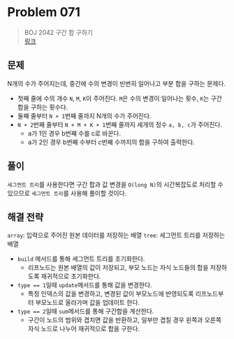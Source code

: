 # Problem 071

> BOJ 2042 구간 합 구하기
> <br/>
> [링크](https://www.acmicpc.net/problem/2042)

## 문제

N개의 수가 주어지는데, 중간에 수의 변경이 빈번히 일어나고 부분 합을 구하는 문제다.

- 첫째 줄에 수의 개수 `N`, `M`, `K`이 주어진다. `M`은 수의 변경이 일어나는 횟수, `K`는 구간 합을 구하는 횟수다.
- 둘째 줄부터 `N + 1`번째 줄까지 N개의 수가 주어진다.
- `N + 2`번째 줄부터 `N + M + K + 1`번째 줄까지 세개의 정수 `a, b, c`가 주어진다.
    - a가 1인 경우 b번째 수를 c로 바꾼다.
    - a가 2인 경우 b번째 수부터 c번째 수까지의 합을 구하여 출력한다.

## 풀이

`세그먼트 트리`를 사용한다면 구간 합과 값 변경을 `O(long N)`의 시간복잡도로 처리할 수 있으므로 `세그먼트 트리`를 사용해 풀이할 것이다.

## 해결 전략

`array`: 입력으로 주어진 원본 데이터를 저장하는 배열
`tree`: 세그먼트 트리를 저장하는 배열

- `build` 메서드를 통해 세그먼트 트리를 초기화한다.
    - 리프노드는 원본 배열의 값이 저장되고, 부모 노드는 자식 노드들의 합을 저장하도록 재귀적으로 초기화한다.
- `type == 1`일때 `update`메서드를 통해 값을 변경한다.
    - 특정 인덱스의 값을 변경하고, 변경된 값이 부모노드에 반영되도록 리프노드부터 부모노드로 올라가며 값을 업데이트 한다.
- `type == 2`일때 `sum`메서드를 통해 구간합을 계산한다.
    - 구간이 노드의 범위와 겹치면 값을 반환하고, 일부만 겹칠 경우 왼쪽과 오른쪽 자식 노드로 나누어 재귀적으로 합을 구한다.